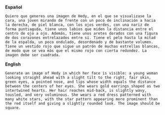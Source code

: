 **Español**

    Quiero que generes una imagen de Hedy, en el que se visualizase la cara, una joven mirando de frente con un poco de inclinación a hacia la derecha, de piel blanca, con los ojos verdes, con una nariz de forma puntiaguda, tiene unos labios que miden la distancia entre el centro de ojo a ojo. Además, tiene unos aretes dorados con una figura de dos corazones entrelazados entre sí. Tiene el pelo hasta la mitad de la espalda, un poco ondulado, desordenado y de bastante volumen. Tiene un vestido rojo que sigue un patrón de muchas estrellas blancas, de modo que se vea más que el mismo rojo con cierta redondez. La imagen debe ser cuadrada.

**English**

    Generate an image of Hedy in which her face is visible: a young woman looking straight ahead with a slight tilt to the right, fair skin, green eyes, a pointed nose, and lips whose width equals the distance between the centers of her eyes. She wears gold earrings shaped as two intertwined hearts. Her hair reaches mid-back, is slightly wavy, tousled, and very voluminous. She wears a red dress patterned with many white stars, with the star pattern appearing more prominent than the red itself and giving a slightly rounded look. The image should be square.